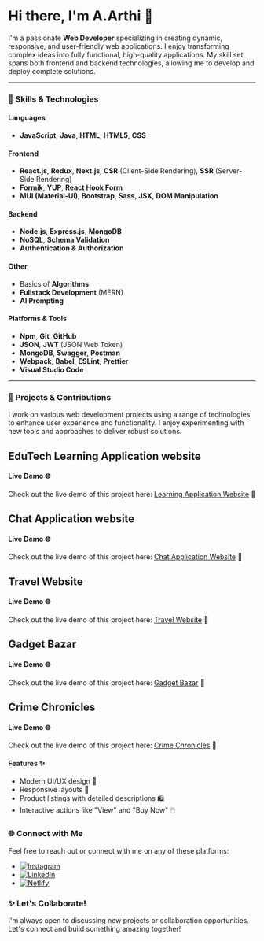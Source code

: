 # Hi there, I'm A.Arthi 👋

I'm a passionate **Web Developer** specializing in creating dynamic, responsive, and user-friendly web applications. I enjoy transforming complex ideas into fully functional, high-quality applications. My skill set spans both frontend and backend technologies, allowing me to develop and deploy complete solutions.

---

### 🚀 Skills & Technologies

#### **Languages**
- **JavaScript**, **Java**, **HTML**, **HTML5**, **CSS**

#### **Frontend**
- **React.js**, **Redux**, **Next.js**, **CSR** (Client-Side Rendering), **SSR** (Server-Side Rendering)
- **Formik**, **YUP**, **React Hook Form**
- **MUI (Material-UI)**, **Bootstrap**, **Sass**, **JSX**, **DOM Manipulation**

#### **Backend**
- **Node.js**, **Express.js**, **MongoDB**
- **NoSQL**, **Schema Validation**
- **Authentication & Authorization**

#### **Other**
- Basics of **Algorithms**
- **Fullstack Development** (MERN)
- **AI Prompting**

#### **Platforms & Tools**
- **Npm**, **Git**, **GitHub**
- **JSON**, **JWT** (JSON Web Token)
- **MongoDB**, **Swagger**, **Postman**
- **Webpack**, **Babel**, **ESLint**, **Prettier**
- **Visual Studio Code**

---

### 🌟 Projects & Contributions
I work on various web development projects using a range of technologies to enhance user experience and functionality. I enjoy experimenting with new tools and approaches to deliver robust solutions.

## EduTech Learning Application website
#### Live Demo 🌐
Check out the live demo of this project here: [Learning Application Website](https://edutechlearners.netlify.app/) 📱

## Chat Application website
#### Live Demo 🌐
Check out the live demo of this project here: [Chat Application Website](https://chatapplication-20.netlify.app/) 📱

## Travel Website
#### Live Demo 🌐
Check out the live demo of this project here: [Travel Website](https://tricktravelwebsite.netlify.app/) 📱

## Gadget Bazar
#### Live Demo 🌐
Check out the live demo of this project here: [Gadget Bazar](https://gadgetbazar.netlify.app/) 📱

## Crime Chronicles
#### Live Demo 🌐
Check out the live demo of this project here: [Crime Chronicles](https://crimerecords.netlify.app/) 📱

#### Features ✨

- Modern UI/UX design 🎨
- Responsive layouts 📱
- Product listings with detailed descriptions 🛍️
- Interactive actions like "View" and "Buy Now" 🖱️

  
### 🌐 Connect with Me
Feel free to reach out or connect with me on any of these platforms:

- [![Instagram](https://img.shields.io/badge/Instagram-@its_a_rthi-E4405F?style=flat&logo=instagram&logoColor=white)](https://www.instagram.com/its_a_rthi/)
- [![LinkedIn](https://img.shields.io/badge/LinkedIn-Arthi%20Anbalagan-0A66C2?style=flat&logo=linkedin&logoColor=white)](https://www.linkedin.com/in/arthianbalagan/)
- [![Netlify](https://img.shields.io/badge/Netlify-@arthi18-00C7B7?style=flat&logo=netlify&logoColor=white)](https://app.netlify.com/teams/arthi18/overview)


### ✨ Let's Collaborate!
I'm always open to discussing new projects or collaboration opportunities. Let's connect and build something amazing together!
